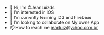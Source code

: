 - 👋 Hi, I’m @JeanLuizds
- 👀 I’m interested in IOS
- 🌱 I’m currently learning IOS and Firebase
- 💞️ I’m looking to collaborate on My owne App
- 📫 How to reach me jeanluiz@yahoo.com.br

<!---
JeanLuizds/JeanLuizds is a ✨ special ✨ repository because its `README.md` (this file) appears on your GitHub profile.
You can click the Preview link to take a look at your changes.
--->
